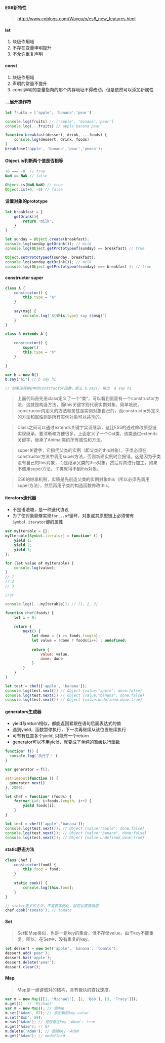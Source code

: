 #### ES6新特性
> http://www.cnblogs.com/Wayou/p/es6_new_features.html
#### let
1. 块级作用域
2. 不存在变量申明提升
3. 不允许重复声明
#### const
1. 块级作用域
2. 声明的常量不提升
3. const声明的变量指向的那个内存地址不得改动，但是依然可以添加新属性
#### ...展开操作符
```js
let fruits = ['apple', 'banana','pear']

console.log(fruits) // ['apple', 'banana','pear']
console.log(...fruits) // apple banana pear

function breakfast(dessert, drink, ...foods) {
    console.log(dessert, drink, foods)
}
breakfase('apple', 'banana','pear','peach');
```

#### Object.is判断两个值是否相等
```js
+0 === -0  // true
NaN == NaN // false

Object.is(NaN,NaN) // true
Object.is(+0, -0) // false
```

#### 设置对象的prototype
```js
let breakfast = {
    getDrink(){
        return 'milk';
    }
}

let sunday = Object.create(breakfast);
console.log(sunday.getDrink()); // milk
console.log(Object.getPrototypeof(sunday) == breakfast) // true

Object.setPrototypeof(sunday, breakfast);
console.log(sunday.getDrink()); // milk
console.log(Object.getPrototypeof(sunday) === breakfast ); // true
```
#### constructor super
```js
class A {
    constructor() {
        this.type = "a"
    }
    
    say(msg) {
        console.log(`${this.type} say ${msg}`)
    }
}

class B extends A {
    
    constructor() {
        super()
        this.type = "b"
    }
    
}

var b = new B()
b.say("hi") // b say hi

// 如果注释掉B中的constructor函数，那么 b.say() 输出  a say hi
```
> 上面代码首先用class定义了一个“类”，可以看到里面有一个constructor方法，这就是构造方法，而this关键字则代表实例对象。简单地说，constructor内定义的方法和属性是实例对象自己的，而constructor外定义的方法和属性则是所有实例对象可以共享的。

> Class之间可以通过extends关键字实现继承，这比ES5的通过修改原型链实现继承，要清晰和方便很多。上面定义了一个Cat类，该类通过extends关键字，继承了Animal类的所有属性和方法。

> super关键字，它指代父类的实例（即父类的this对象）。子类必须在constructor方法中调用super方法，否则新建实例时会报错。这是因为子类没有自己的this对象，而是继承父类的this对象，然后对其进行加工。如果不调用super方法，子类就得不到this对象。

> ES6的继承机制，实质是先创造父类的实例对象this（所以必须先调用super方法），然后再用子类的构造函数修改this。

#### iterators迭代器
* 不是语法塘，是一种迭代协议
* 为了使对象能够实现```for...of```循环，对象或其原型链上必须带有```Symbol.iterator```键的属性
```js
var myIterable = {};
myIterable[Symbol.iterator] = function* () {
    yield 1;
    yield 2;
    yield 3;
};

for (let value of myIterable) { 
    console.log(value); 
}
// 1
// 2
// 3

//or

console.log([...myIterable]); // [1, 2, 3]
```
```js
function chef(foods) {
    let i = 0;
    
    return {
        next() {
            let done = (i >= foods.length);
            let value = !done ? foods[i++] : undefined;
            
            return {
                value: value,
                done: done
            }
        }
    }
}

let test = chef(['apple', 'banana']);
console.log(test.next()) // Object {value:"apple", done:false}
console.log(test.next()) // Object {value:"banana", done:false}
console.log(test.next()) // Object {value:undefined,done:true}
```
#### generators生成器
* yield与return相似，都能返回紧跟在语句后面表达式的值
* 遇到yield，函数暂停执行，下一次再继续从该位置继续执行
* 可有有任意多个yield, 只能有一个return
* generator可以不用yield，就变成了单纯的暂缓执行函数
```js
function* f() {
  console.log('执行了！')
}

var generator = f();

setTimeout(function () {
  generator.next()
}, 2000);
```
```js
let chef = function* (foods) {
    for(var i=0; i<foods.length; i++) {
        yield foods[i];
    }
}

let test = chef(['apple','banana']);
console.log(test.next()); // Object {value:"apple", done:false}
console.log(test.next()); // Object {value:"banana", done:false}
console.log(test.next()); // Object {value:undefined,done:true}
```
#### static静态方法
```js
class Chef {
    constructor(food) {
        this.food = food;
    }
    
    static cook() {
        console.log(this.food);
    }
}

// static定义的方法，不需要实例化，就可以直接调用
chef.cook('tomato'); // tomato
```
#### Set
> Set和Map类似，也是一组key的集合，但不存储value。由于key不能重复，所以，在Set中，没有重复的key。
```js
let dessert = new Set('apple', 'banana', 'tomato');
dessert.add('pear');
dessert.has('apple');
dessert.delete('pear');
dessert.clear();
```
#### Map
> Map是一组键值对的结构，具有极快的查找速度。
```js
var m = new Map([[1, 'Michael'], [2, 'Bob'], [3, 'Tracy']]);
m.get(1); // 'Michael'
var m = new Map(); // 空Map
m.set('Adam', 67); // 添加新的key-value
m.set('Bob', 59);
m.has('Adam'); // 是否存在key 'Adam': true
m.get('Adam'); // 67
m.delete('Adam'); // 删除key 'Adam'
m.get('Adam'); // undefined
```

